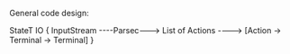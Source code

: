 General code design:

StateT IO {
    InputStream
        ----Parsec---> List of Actions
            ----> [Action -> Terminal -> Terminal]
}
